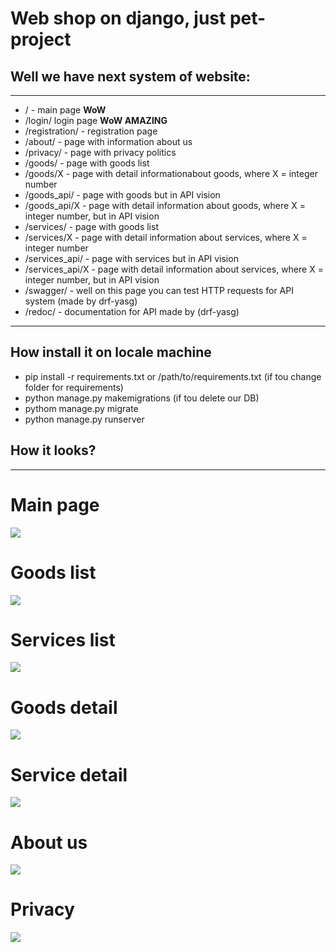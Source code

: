 # **Web shop on django, just pet-project**

## Well we have next system of website:
____
- / - main page **WoW**
- /login/ login page **WoW AMAZING**
- /registration/ - registration page
- /about/ - page with information about us
- /privacy/ - page with privacy politics
- /goods/ - page with goods list
- /goods/X - page with detail informationabout goods, where X = integer number
- /goods_api/ - page with goods but in API vision
- /goods_api/X - page with detail information about goods, where X = integer number, but in API vision
- /services/ - page with goods list
- /services/X - page with detail information about services, where X = integer number
- /services_api/ - page with services but in API vision
- /services_api/X - page with detail information about services, where X = integer number, but in API vision
- /swagger/ - well on this page you can test HTTP requests for API system (made by drf-yasg)
- /redoc/ - documentation for API made by (drf-yasg)
____
## How install it on locale machine

- pip install -r requirements.txt or /path/to/requirements.txt (if tou change folder for requirements)
- python manage.py makemigrations (if tou delete our DB)
- pythom manage.py migrate
- python manage.py runserver

## How it looks?
____
# Main page
![](https://github.com/AncientCrow/WebShop/blob/master/for_readme/main_page.PNG)
# Goods list
![](https://github.com/AncientCrow/WebShop/blob/master/for_readme/goods_list.PNG)
# Services list
![](https://github.com/AncientCrow/WebShop/blob/master/for_readme/services_list.PNG)
# Goods detail
![](https://github.com/AncientCrow/WebShop/blob/master/for_readme/goods_detail.PNG)
# Service detail
![](https://github.com/AncientCrow/WebShop/blob/master/for_readme/service_detail.PNG)
# About us
![](https://github.com/AncientCrow/WebShop/blob/master/for_readme/about.PNG)
# Privacy
![](https://github.com/AncientCrow/WebShop/blob/master/for_readme/privacy.PNG)